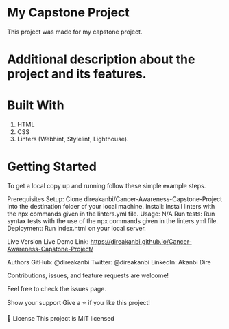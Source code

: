 # My Capstone Project
This project was made for my capstone project.


# Additional description about the project and its features.

# Built With
1. HTML
2. CSS
3. Linters (Webhint, Stylelint, Lighthouse).

# Getting Started
To get a local copy up and running follow these simple example steps.

Prerequisites Setup: Clone direakanbi/Cancer-Awareness-Capstone-Project  into the destination folder of your local machine. 
Install: Install linters with the npx commands given in the linters.yml file. 
Usage: N/A Run tests: Run syntax tests with the use of the npx commands given in the linters.yml file. 
Deployment: Run index.html on your local server.

Live Version
Live Demo Link: https://direakanbi.github.io/Cancer-Awareness-Capstone-Project/

Authors
GitHub: @direakanbi 
Twitter: @direakanbi 
LinkedIn: Akanbi Dire

Contributions, issues, and feature requests are welcome!

Feel free to check the issues page.

Show your support Give a ⭐️ if you like this project!

📝 License This project is MIT licensed